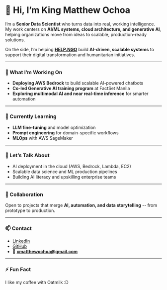 # 👋 Hi, I’m King Matthew Ochoa  

I’m a **Senior Data Scientist** who turns data into real, working intelligence. My work centers on **AI/ML systems, cloud architecture, and generative AI**, helping organizations move from ideas to scalable, production-ready solutions.  

On the side, I’m helping **[HELP.NGO](https://www.help.ngo/)** build **AI-driven, scalable systems** to support their digital transformation and humanitarian initiatives.  

---

### 🔭 What I’m Working On  
- **Deploying AWS Bedrock** to build scalable AI-powered chatbots
- **Co-led Generative AI training program** at FactSet Manila
- **Exploring multimodal AI and near real-time inference** for smarter automation

---

### 🌱 Currently Learning  
- **LLM fine-tuning** and model optimization  
- **Prompt engineering** for domain-specific workflows  
- **MLOps** with AWS SageMaker

---

### 💬 Let’s Talk About  
- AI deployment in the cloud (AWS, Bedrock, Lambda, EC2)  
- Scalable data science and ML production pipelines  
- Building AI literacy and upskilling enterprise teams  

---

### 🤝 Collaboration  
Open to projects that merge **AI, automation, and data storytelling** -- from prototype to production.  

---

### 📫 Contact  
- [LinkedIn](https://www.linkedin.com/in/king-matthew-ochoa)  
- [GitHub](https://github.com/u-Shiyuh)  
- 📧 **xmatthewochoa@gmail.com**  

---

### ⚡ Fun Fact  
I like my coffee with Oatmilk :D

